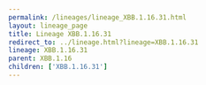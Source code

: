 ```yaml
---
permalink: /lineages/lineage_XBB.1.16.31.html
layout: lineage_page
title: Lineage XBB.1.16.31
redirect_to: ../lineage.html?lineage=XBB.1.16.31
lineage: XBB.1.16.31
parent: XBB.1.16
children: ['XBB.1.16.31']
---
```

